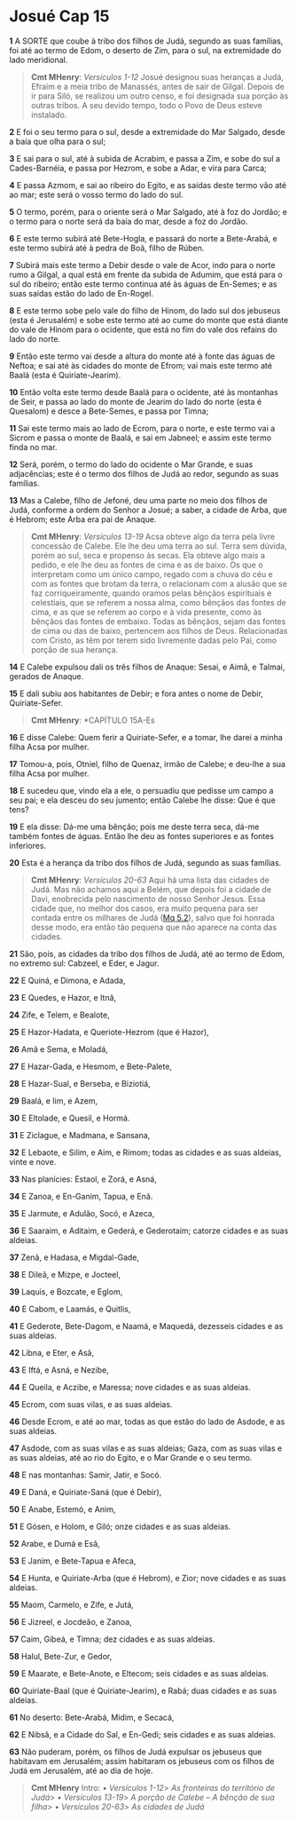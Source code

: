 # Josué Cap 15

**1** 	A SORTE que coube à tribo dos filhos de Judá, segundo as suas famílias, foi até ao termo de Edom, o deserto de Zim, para o sul, na extremidade do lado meridional.

> **Cmt MHenry**: *Versículos 1-12* Josué designou suas heranças a Judá, Efraim e a meia tribo de Manassés, antes de sair de Gilgal. Depois de ir para Siló, se realizou um outro censo, e foi designada sua porção às outras tribos. A seu devido tempo, todo o Povo de Deus esteve instalado.

**2** 	E foi o seu termo para o sul, desde a extremidade do Mar Salgado, desde a baía que olha para o sul;

**3** 	E sai para o sul, até à subida de Acrabim, e passa a Zim, e sobe do sul a Cades-Barnéia, e passa por Hezrom, e sobe a Adar, e vira para Carca;

**4** 	E passa Azmom, e sai ao ribeiro do Egito, e as saídas deste termo vão até ao mar; este será o vosso termo do lado do sul.

**5** 	O termo, porém, para o oriente será o Mar Salgado, até à foz do Jordão; e o termo para o norte será da baía do mar, desde a foz do Jordão.

**6** 	E este termo subirá até Bete-Hogla, e passará do norte a Bete-Arabá, e este termo subirá até à pedra de Boã, filho de Rúben.

**7** 	Subirá mais este termo a Debir desde o vale de Acor, indo para o norte rumo a Gilgal, a qual está em frente da subida de Adumim, que está para o sul do ribeiro; então este termo continua até às águas de En-Semes; e as suas saídas estão do lado de En-Rogel.

**8** 	E este termo sobe pelo vale do filho de Hinom, do lado sul dos jebuseus (esta é Jerusalém) e sobe este termo até ao cume do monte que está diante do vale de Hinom para o ocidente, que está no fim do vale dos refains do lado do norte.

**9** 	Então este termo vai desde a altura do monte até à fonte das águas de Neftoa; e sai até às cidades do monte de Efrom; vai mais este termo até Baalá (esta é Quiriate-Jearim).

**10** 	Então volta este termo desde Baalá para o ocidente, até às montanhas de Seir, e passa ao lado do monte de Jearim do lado do norte (esta é Quesalom) e desce a Bete-Semes, e passa por Timna;

**11** 	Sai este termo mais ao lado de Ecrom, para o norte, e este termo vai a Sicrom e passa o monte de Baalá, e sai em Jabneel; e assim este termo finda no mar.

**12** 	Será, porém, o termo do lado do ocidente o Mar Grande, e suas adjacências; este é o termo dos filhos de Judá ao redor, segundo as suas famílias.

**13** 	Mas a Calebe, filho de Jefoné, deu uma parte no meio dos filhos de Judá, conforme a ordem do Senhor a Josué; a saber, a cidade de Arba, que é Hebrom; este Arba era pai de Anaque.

> **Cmt MHenry**: *Versículos 13-19* Acsa obteve algo da terra pela livre concessão de Calebe. Ele lhe deu uma terra ao sul. Terra sem dúvida, porém ao sul, seca e propenso às secas. Ela obteve algo mais a pedido, e ele lhe deu as fontes de cima e as de baixo. Os que o interpretam como um único campo, regado com a chuva do céu e com as fontes que brotam da terra, o relacionam com a alusão que se faz corriqueiramente, quando oramos pelas bênçãos espirituais e celestiais, que se referem a nossa alma, como bênçãos das fontes de cima, e as que se referem ao corpo e à vida presente, como às bênçãos das fontes de embaixo. Todas as bênçãos, sejam das fontes de cima ou das de baixo, pertencem aos filhos de Deus. Relacionadas com Cristo, as têm por terem sido livremente dadas pelo Pai, como porção de sua herança.

**14** 	E Calebe expulsou dali os três filhos de Anaque: Sesai, e Aimã, e Talmai, gerados de Anaque.

**15** 	E dali subiu aos habitantes de Debir; e fora antes o nome de Debir, Quiriate-Sefer.

> **Cmt MHenry**: *CAPÍTULO 15A-Es

**16** 	E disse Calebe: Quem ferir a Quiriate-Sefer, e a tomar, lhe darei a minha filha Acsa por mulher.

**17** 	Tomou-a, pois, Otniel, filho de Quenaz, irmão de Calebe; e deu-lhe a sua filha Acsa por mulher.

**18** 	E sucedeu que, vindo ela a ele, o persuadiu que pedisse um campo a seu pai; e ela desceu do seu jumento; então Calebe lhe disse: Que é que tens?

**19** 	E ela disse: Dá-me uma bênção; pois me deste terra seca, dá-me também fontes de águas. Então lhe deu as fontes superiores e as fontes inferiores.

**20** 	Esta é a herança da tribo dos filhos de Judá, segundo as suas famílias.

> **Cmt MHenry**: *Versículos 20-63* Aqui há uma lista das cidades de Judá. Mas não achamos aqui a Belém, que depois foi a cidade de Davi, enobrecida pelo nascimento de nosso Senhor Jesus. Essa cidade que, no melhor dos casos, era muito pequena para ser contada entre os milhares de Judá ([Mq 5.2](../33A-Mq/05.md#2)), salvo que foi honrada desse modo, era então tão pequena que não aparece na conta das cidades.

**21** 	São, pois, as cidades da tribo dos filhos de Judá, até ao termo de Edom, no extremo sul: Cabzeel, e Eder, e Jagur.

**22** 	E Quiná, e Dimona, e Adada,

**23** 	E Quedes, e Hazor, e Itnã,

**24** 	Zife, e Telem, e Bealote,

**25** 	E Hazor-Hadata, e Queriote-Hezrom (que é Hazor),

**26** 	Amã e Sema, e Moladá,

**27** 	E Hazar-Gada, e Hesmom, e Bete-Palete,

**28** 	E Hazar-Sual, e Berseba, e Biziotiá,

**29** 	Baalá, e Iim, e Azem,

**30** 	E Eltolade, e Quesil, e Hormá.

**31** 	E Ziclague, e Madmana, e Sansana,

**32** 	E Lebaote, e Silim, e Aim, e Rimom; todas as cidades e as suas aldeias, vinte e nove.

**33** 	Nas planícies: Estaol, e Zorá, e Asná,

**34** 	E Zanoa, e En-Ganim, Tapua, e Enã.

**35** 	E Jarmute, e Adulão, Socó, e Azeca,

**36** 	E Saaraim, e Aditaim, e Gederá, e Gederotaim; catorze cidades e as suas aldeias.

**37** 	Zenã, e Hadasa, e Migdal-Gade,

**38** 	E Dileã, e Mizpe, e Jocteel,

**39** 	Laquis, e Bozcate, e Eglom,

**40** 	E Cabom, e Laamás, e Quitlis,

**41** 	E Gederote, Bete-Dagom, e Naamá, e Maquedá, dezesseis cidades e as suas aldeias.

**42** 	Libna, e Eter, e Asã,

**43** 	E Iftá, e Asná, e Nezibe,

**44** 	E Queila, e Aczibe, e Maressa; nove cidades e as suas aldeias.

**45** 	Ecrom, com suas vilas, e as suas aldeias.

**46** 	Desde Ecrom, e até ao mar, todas as que estão do lado de Asdode, e as suas aldeias.

**47** 	Asdode, com as suas vilas e as suas aldeias; Gaza, com as suas vilas e as suas aldeias, até ao rio do Egito, e o Mar Grande e o seu termo.

**48** 	E nas montanhas: Samir, Jatir, e Socó.

**49** 	E Daná, e Quiriate-Saná (que é Debir),

**50** 	E Anabe, Estemó, e Anim,

**51** 	E Gósen, e Holom, e Giló; onze cidades e as suas aldeias.

**52** 	Arabe, e Dumá e Esã,

**53** 	E Janim, e Bete-Tapua e Afeca,

**54** 	E Hunta, e Quiriate-Arba (que é Hebrom), e Zior; nove cidades e as suas aldeias.

**55** 	Maom, Carmelo, e Zife, e Jutá,

**56** 	E Jizreel, e Jocdeão, e Zanoa,

**57** 	Caim, Gibeá, e Timna; dez cidades e as suas aldeias.

**58** 	Halul, Bete-Zur, e Gedor,

**59** 	E Maarate, e Bete-Anote, e Eltecom; seis cidades e as suas aldeias.

**60** 	Quiriate-Baal (que é Quiriate-Jearim), e Rabá; duas cidades e as suas aldeias.

**61** 	No deserto: Bete-Arabá, Midim, e Secacá,

**62** 	E Nibsã, e a Cidade do Sal, e En-Gedi; seis cidades e as suas aldeias.

**63** 	Não puderam, porém, os filhos de Judá expulsar os jebuseus que habitavam em Jerusalém; assim habitaram os jebuseus com os filhos de Judá em Jerusalém, até ao dia de hoje.


> **Cmt MHenry** Intro: *• Versículos 1-12*> *As fronteiras do território de Judá*> *• Versículos 13-19*> *A porção de Calebe – A bênção de sua filha*> *• Versículos 20-63*> *As cidades de Judá*
